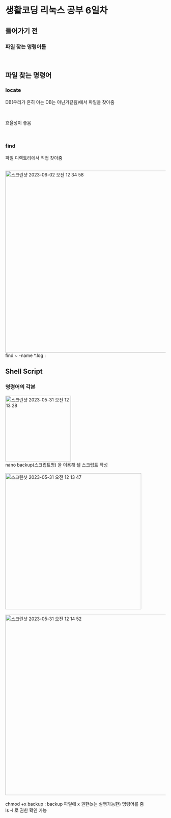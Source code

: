 <h1>생활코딩 리눅스 공부 6일차</h1>

<h2>들어가기 전</h2>

<h3>파일 찾는 명령어들</h3>


</br>

<h2>파일 찾는 명령어</h2>
<h3>locate</h3>

DB(우리가 흔히 아는 DB는 아닌거같음)에서 파일을 찾아줌

</br>

효율성이 좋음

</br>


<h3>find</h3>

파일 디렉토리에서 직접 찾아줌

</br>

<img width="571" alt="스크린샷 2023-06-02 오전 12 34 58" src="https://github.com/DuHyeon2/LinuxStudy/assets/83499405/be49eabf-d3a3-438e-9a31-487144f9bc8b">

</br>
find ~ -name *.log : 

</br>

<h2>Shell Script</h2>
<h3>명령어의 각본</h3>
<img width="206" alt="스크린샷 2023-05-31 오전 12 13 28" src="https://github.com/DuHyeon2/LinuxStudy/assets/83499405/1de71cf3-af68-49f3-a53b-3107d7c63241">
</br>
nano backup(스크립트명) 을 이용해 쉘 스크립트 작성
</br></br>
<img width="427" alt="스크린샷 2023-05-31 오전 12 13 47" src="https://github.com/DuHyeon2/LinuxStudy/assets/83499405/3d78e743-dc51-4f59-a5f3-bf857f354ad3">
</br></br>
<img width="566" alt="스크린샷 2023-05-31 오전 12 14 52" src="https://github.com/DuHyeon2/LinuxStudy/assets/83499405/2a0a3cd2-e3c5-4e6b-b5a9-26a7cbca9c0e">
</br></br>
chmod +x backup : backup 파일에 x 권한(x는 실행가능한) 명령어를 줌
</br>
ls -l 로 권한 확인 가능



